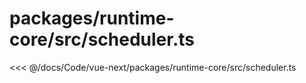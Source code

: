 # packages/runtime-core/src/scheduler.ts

<<< @/docs/Code/vue-next/packages/runtime-core/src/scheduler.ts

